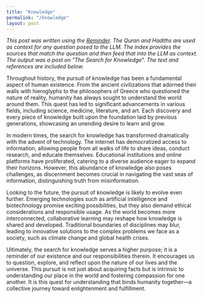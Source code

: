 ```yaml
---
title: "Knowledge"
permalink: "/knowledge"
layout: post
---
```


*This post was written using the [Reminder](https://github.com/asim/reminder). The Quran and Hadiths are used as context for any question posed to the LLM. The index provides the sources that match the question 
and then feed that into the LLM as context. The output was a post on "The Search for Knowledge". The text and references are included below.*

Throughout history, the pursuit of knowledge has been a fundamental aspect of human existence. From the ancient civilizations that adorned their walls with hieroglyphs to the philosophers of Greece who questioned the nature of reality, humanity has always sought to understand the world around them. This quest has led to significant advancements in various fields, including science, medicine, literature, and art. Each discovery and every piece of knowledge built upon the foundation laid by previous generations, showcasing an unending desire to learn and grow.

In modern times, the search for knowledge has transformed dramatically with the advent of technology. The internet has democratized access to information, allowing people from all walks of life to share ideas, conduct research, and educate themselves. Educational institutions and online platforms have proliferated, catering to a diverse audience eager to expand their horizons. However, this abundance of knowledge also poses challenges, as discernment becomes crucial in navigating the vast seas of information, distinguishing truth from misinformation.

Looking to the future, the pursuit of knowledge is likely to evolve even further. Emerging technologies such as artificial intelligence and biotechnology promise exciting possibilities, but they also demand ethical considerations and responsible usage. As the world becomes more interconnected, collaborative learning may reshape how knowledge is shared and developed. Traditional boundaries of disciplines may blur, leading to innovative solutions to the complex problems we face as a society, such as climate change and global health crises.

Ultimately, the search for knowledge serves a higher purpose; it is a reminder of our existence and our responsibilities therein. It encourages us to question, explore, and reflect upon the nature of our lives and the universe. This pursuit is not just about acquiring facts but is intrinsic to understanding our place in the world and fostering compassion for one another. It is this quest for understanding that binds humanity together—a collective journey toward enlightenment and fulfillment.


